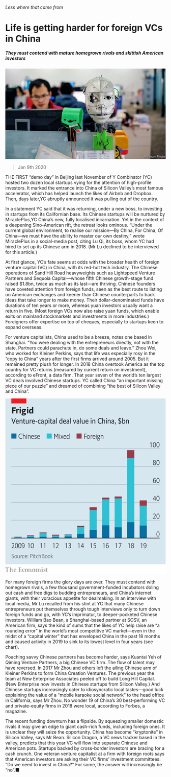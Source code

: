 ###### Less where that came from

# Life is getting harder for foreign VCs in China 

##### They must contend with mature homegrown rivals and skittish American investors 

![image](images/20200111_WBP001_0.jpg) 

> Jan 9th 2020 

THE FIRST “demo day” in Beijing last November of Y Combinator (YC) hosted two dozen local startups vying for the attention of high-profile investors. It marked the entrance into China of Silicon Valley’s most famous accelerator, which has helped launch the likes of Airbnb and Dropbox. Then, days later,YC abruptly announced it was pulling out of the country.

In a statement YC said that it was returning, under a new boss, to investing in startups from its Californian base. Its Chinese startups will be nurtured by MiraclePlus,YC China’s new, fully localised incarnation. Yet in the context of a deepening Sino-American rift, the retreat looks ominous. “Under the current global environment, to realise our mission—By China, For China, Of China—we must have the ability to master our own destiny,” wrote MiraclePlus in a social-media post, citing Lu Qi, its boss, whom YC had hired to set up its Chinese arm in 2018. (Mr Lu declined to be interviewed for this article.)


At first glance, YC’s fate seems at odds with the broader health of foreign venture capital (VC) in China, with its red-hot tech industry. The Chinese operations of Sand Hill Road heavyweights such as Lightspeed Venture Partners and Sequoia Capital—whose fifth Chinese growth-stage fund raised $1.8bn, twice as much as its last—are thriving. Chinese founders have coveted attention from foreign funds, seen as the best route to listing on American exchanges and keener than Chinese counterparts to back ideas that take longer to make money. Their dollar-denominated funds have durations of ten years or more, whereas yuan investors usually want a return in five. (Most foreign VCs now also raise yuan funds, which enable exits on mainland stockmarkets and investments in more industries.) Foreigners offer expertise on top of cheques, especially to startups keen to expand overseas.

For venture capitalists, China used to be a breeze, notes one based in Shanghai. “You were dealing with the entrepreneurs directly, not with the state. Partners could parachute in, do some deals and leave.” Zhou Wei, who worked for Kleiner Perkins, says that life was especially rosy in the “copy to China” years after the first firms arrived around 2005. But it remained pretty plush for longer. In 2018 China overtook America as the top country for VC returns (measured by current return on investment), according to eFront, a data firm. That year seven of the world’s ten largest VC deals involved Chinese startups. YC called China “an important missing piece of our puzzle” and dreamed of combining “the best of Silicon Valley and China”.

![image](images/20200111_WBC270.png) 


For many foreign firms the glory days are over. They must contend with homegrown rivals, a few thousand government-funded incubators doling out cash and free digs to budding entrepreneurs, and China’s internet giants, with their voracious appetite for dealmaking. In an interview with local media, Mr Lu recalled from his stint at YC that many Chinese entrepreneurs put themselves through tough interviews only to turn down foreign funds and go, with YC’s imprimatur, to deeper-pocketed Chinese investors. William Bao Bean, a Shanghai-based partner at SOSV, an American firm, says the kind of sums that the likes of YC help raise are “a rounding error” in the world’s most competitive VC market—even in the midst of a “capital winter” that has enveloped China in the past 18 months and caused activity in 2019 to sink to its lowest level in four years (see chart).

Poaching savvy Chinese partners has become harder, says Kuantai Yeh of Qiming Venture Partners, a big Chinese VC firm. The flow of talent may have reversed. In 2017 Mr Zhou and others left the ailing Chinese arm of Kleiner Perkins to form China Creation Ventures. The previous year the team at New Enterprise Associates peeled off to build Long Hill Capital. (New Enterprise now invests in Chinese startups from Silicon Valley.) And Chinese startups increasingly cater to idiosyncratic local tastes—good luck explaining the value of a “mobile karaoke social network” to the head office in California, says Mr Zhou. No wonder 19 of China’s 30 best-performing VC and private-equity firms in 2018 were local, according to Forbes, a magazine.

The recent funding downturn has a flipside. By squeezing smaller domestic rivals it may give an edge to giant cash-rich funds, including foreign ones. It is unclear they will seize the opportunity. China has become “kryptonite” in Silicon Valley, says Mr Bean. Silicon Dragon, a VC news tracker based in the valley, predicts that this year VC will flow into separate Chinese and American pots. Startups backed by cross-border investors are bracing for a cash crunch. One veteran venture capitalist at a firm with foreign roots says that American investors are asking their VC firms’ investment committees: “Do we need to invest in China?” For some, the answer will increasingly be “no”.■

